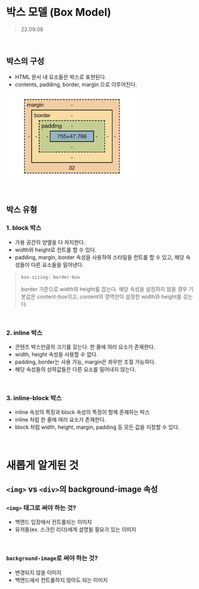 # 박스 모델 (Box Model)

> 22.09.08

<br>

## 박스의 구성

- HTML 문서 내 요소들은 박스로 표현된다.
- contents, padding, border, margin 으로 이루어진다.

<img src="../img/DAY5/DAY5_01.png" width="350px"  title="DAY5_01" alt="박스 모델"></img>

<br>

## 박스 유형

### 1. block 박스

- 가용 공간의 양옆을 다 차지한다.
- width와 height로 컨트롤 할 수 있다.
- padding, margin, border 속성을 사용하여 스타일을 컨트롤 할 수 있고, 해당 속성들이 다른 요소들을 밀어낸다.

> `box-sizing: border-box`
>
> border 기준으로 width와 height를 잡는다.
> 해당 속성을 설정하지 않을 경우 기본값은 content-box이고, content의 영역만이 설정한 width와 height를 갖는다.

<br>

### 2. inline 박스

- 콘텐츠 박스만큼의 크기를 갖는다. 한 줄에 여러 요소가 존재한다.
- width, height 속성을 사용할 수 없다.
- padding, border는 사용 가능, margin은 좌우만 조절 가능하다.
- 해당 속성들의 상하값들은 다른 요소를 밀어내지 않는다.

<br>

### 3. inline-block 박스

- inline 속성의 특징과 block 속성의 특징이 함께 존재하는 박스
- inline 처럼 한 줄에 여러 요소가 존재한다.
- block 처럼 width, height, margin, padding 등 모든 값을 지정할 수 있다.

<br>

# 새롭게 알게된 것

## `<img>` vs `<div>`의 background-image 속성

### `<img>` 태그로 써야 하는 것?

- 백엔드 입장에서 컨트롤되는 이미지
- 유저들(ex. 스크린 리더)에게 설명될 필요가 있는 이미지

<br>

### `background-image`로 써야 하는 것?

- 변경되지 않을 이미지
- 백엔드에서 컨트롤하지 않아도 되는 이미지
